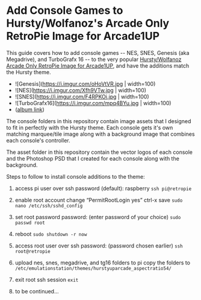 Add Console Games to Hursty/Wolfanoz's Arcade Only RetroPie Image for Arcade1UP
=========

This guide covers how to add console games -- NES, SNES, Genesis (aka Megadrive), and TurboGrafx 16 -- to the very popular [Hursty/Wolfanoz Arcade Only RetroPie Image for Arcade1UP](https://www.arcadepunks.com/32gb-arcade-only-arcade1up-or-54-ratio-wolfanoz-hursty-collaboration/), and have the additions match the Hursty theme.

* ![Genesis](https://i.imgur.com/oHoVtVR.jpg | width=100)
* ![NES](https://i.imgur.com/Xfh9VTw.jpg | width=100)
* ![SNES](https://i.imgur.com/F4RPKOi.jpg | width=100)
* ![TurboGrafx16](https://i.imgur.com/mpq4BYu.jpg | width=100)
* ([album link](https://imgur.com/gallery/D7leyx0))

The console folders in this repository contain image assets that I designed to fit in perfectly with the Hursty theme. Each console gets it's own matching marquee/tile image along with a background image that combines each console's controller.

The asset folder in this repository contain the vector logos of each console and the Photoshop PSD that I created for each console along with the background.

Steps to follow to install console additions to the theme:

1. access pi user over ssh
   password (default): raspberry
   `ssh pi@retropie`

2. enable root account
   change “PermitRootLogin yes”
   ctrl-x save
   `sudo nano /etc/ssh/sshd_config`

3. set root password
   password: (enter password of your choice)
   `sudo passwd root`

4. reboot
   `sudo shutdown -r now`

5. access root user over ssh
   password: (password chosen earlier)
   `ssh root@retropie`

6. upload nes, snes, megadrive, and tg16 folders to pi
   copy the folders to `/etc/emulationstation/themes/hurstyuparcade_aspectratio54/`

7. exit root ssh session
   `exit`

8. to be continued...